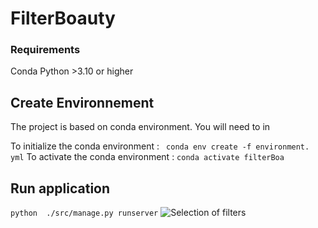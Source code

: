 # FilterBoauty 


 ### Requirements
Conda
 Python >3.10 or higher

## Create Environnement

The project is based on  conda environment. You will need to in

To initialize the conda environment : 
`` conda env create -f environment. yml``
 To activate the conda environment :
 ``conda activate filterBoa
``
## Run application 

`` python  ./src/manage.py runserver ``
![Selection of filters](https://i.ibb.co/1L2nKBy/Capture-d-cran-du-2024-07-08-12-11-55.png)
